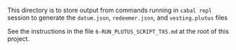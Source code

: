 This directory is to store output from commands running in `cabal repl` session to generate the 
`datum.json`, `redeemer.json`, and `vesting.plutus` files

See the instructions in the file `6-RUN_PLUTUS_SCRIPT_TXS.md` at the root of this project.
